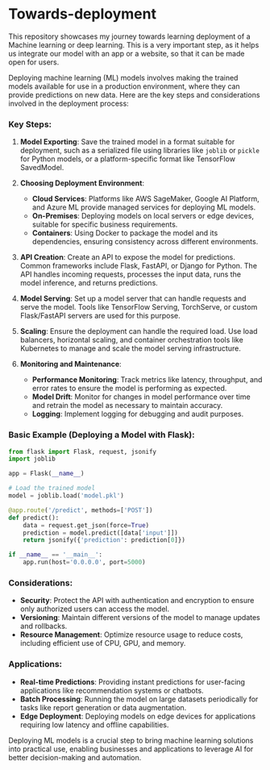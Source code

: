 # Towards-deployment
This repository showcases my journey towards learning deployment of a Machine learning or deep learning. This is a very important step, as it helps us integrate our model with an app or a website, so that it can be made open for users.


Deploying machine learning (ML) models involves making the trained models available for use in a production environment, where they can provide predictions on new data. Here are the key steps and considerations involved in the deployment process:

### Key Steps:

1. **Model Exporting**: Save the trained model in a format suitable for deployment, such as a serialized file using libraries like `joblib` or `pickle` for Python models, or a platform-specific format like TensorFlow SavedModel.

2. **Choosing Deployment Environment**:
   - **Cloud Services**: Platforms like AWS SageMaker, Google AI Platform, and Azure ML provide managed services for deploying ML models.
   - **On-Premises**: Deploying models on local servers or edge devices, suitable for specific business requirements.
   - **Containers**: Using Docker to package the model and its dependencies, ensuring consistency across different environments.

3. **API Creation**: Create an API to expose the model for predictions. Common frameworks include Flask, FastAPI, or Django for Python. The API handles incoming requests, processes the input data, runs the model inference, and returns predictions.

4. **Model Serving**: Set up a model server that can handle requests and serve the model. Tools like TensorFlow Serving, TorchServe, or custom Flask/FastAPI servers are used for this purpose.

5. **Scaling**: Ensure the deployment can handle the required load. Use load balancers, horizontal scaling, and container orchestration tools like Kubernetes to manage and scale the model serving infrastructure.

6. **Monitoring and Maintenance**:
   - **Performance Monitoring**: Track metrics like latency, throughput, and error rates to ensure the model is performing as expected.
   - **Model Drift**: Monitor for changes in model performance over time and retrain the model as necessary to maintain accuracy.
   - **Logging**: Implement logging for debugging and audit purposes.

### Basic Example (Deploying a Model with Flask):
```python
from flask import Flask, request, jsonify
import joblib

app = Flask(__name__)

# Load the trained model
model = joblib.load('model.pkl')

@app.route('/predict', methods=['POST'])
def predict():
    data = request.get_json(force=True)
    prediction = model.predict([data['input']])
    return jsonify({'prediction': prediction[0]})

if __name__ == '__main__':
    app.run(host='0.0.0.0', port=5000)
```

### Considerations:
- **Security**: Protect the API with authentication and encryption to ensure only authorized users can access the model.
- **Versioning**: Maintain different versions of the model to manage updates and rollbacks.
- **Resource Management**: Optimize resource usage to reduce costs, including efficient use of CPU, GPU, and memory.

### Applications:
- **Real-time Predictions**: Providing instant predictions for user-facing applications like recommendation systems or chatbots.
- **Batch Processing**: Running the model on large datasets periodically for tasks like report generation or data augmentation.
- **Edge Deployment**: Deploying models on edge devices for applications requiring low latency and offline capabilities.

Deploying ML models is a crucial step to bring machine learning solutions into practical use, enabling businesses and applications to leverage AI for better decision-making and automation.
